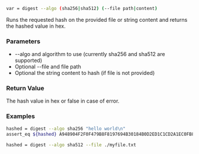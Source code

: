 ```sh
var = digest --algo (sha256|sha512) (--file path|content)
```

Runs the requested hash on the provided file or string content and returns the hashed value in hex.

### Parameters

* --algo and algorithm to use (currently sha256 and sha512 are supported)
* Optional --file and file path
* Optional the string content to hash (if file is not provided)

### Return Value

The hash value in hex or false in case of error.

### Examples

```sh
hashed = digest --algo sha256 "hello world\n"
assert_eq ${hashed} A948904F2F0F479B8F8197694B30184B0D2ED1C1CD2A1EC0FB85D299A192A447

hashed = digest --algo sha512 --file ./myfile.txt
```
